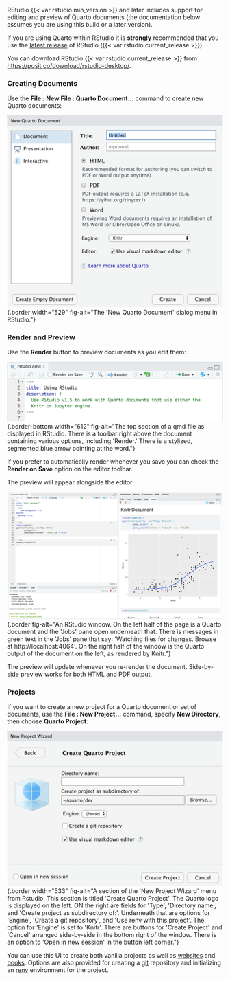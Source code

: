RStudio {{< var rstudio.min_version >}} and later includes support for editing and preview of Quarto documents (the documentation below assumes you are using this build or a later version). 

If you are using Quarto within RStudio it is **strongly** recommended that you use the [latest release](https://posit.co/download/rstudio-desktop/) of RStudio ({{< var rstudio.current_release >}}).

You can download RStudio {{< var rstudio.current_release >}} from <https://posit.co/download/rstudio-desktop/>.

### Creating Documents

Use the **File :** **New File : Quarto Document...** command to create new Quarto documents:

![](/docs/tools/images/new-quarto-doc.png){.border width="529" fig-alt="The 'New Quarto Document' dialog menu in RStudio."}

### Render and Preview

Use the **Render** button to preview documents as you edit them:

![](/docs/tools/images/rstudio-render.png){.border-bottom width="612" fig-alt="The top section of a qmd file as displayed in RStudio. There is a toolbar right above the document containing various options, including 'Render.' There is a stylized, segmented blue arrow pointing at the word."}

If you prefer to automatically render whenever you save you can check the **Render on Save** option on the editor toolbar.

The preview will appear alongside the editor:

![](/docs/tools/images/rstudio-preview.png){.border fig-alt="An RStudio window. On the left half of the page is a Quarto document and the 'Jobs' pane open underneath that. There is messages in green text in the 'Jobs' pane that say: 'Watching files for changes. Browse at http://localhost:4064'. On the right half of the window is the Quarto output of the document on the left, as rendered by Knitr."}

The preview will update whenever you re-render the document. Side-by-side preview works for both HTML and PDF output.

### Projects

If you want to create a new project for a Quarto document or set of documents, use the **File : New Project...** command, specify **New Directory**, then choose **Quarto Project**:

![](/docs/tools/images/rstudio-new-knitr-project.png){.border width="533" fig-alt="A section of the 'New Project Wizard' menu from Rstudio. This section is titled 'Create Quarto Project'. The Quarto logo is displayed on the left. ON the right are fields for 'Type', 'Directory name', and 'Create project as subdirectory of:'. Underneath that are options for 'Engine', 'Create a git repository', and 'Use renv with this project'. The option for 'Engine' is set to 'Knitr'. There are buttons for 'Create Project' and 'Cancel' arranged side-by-side in the bottom right of the window. There is an option to 'Open in new session' in the button left corner."}

You can use this UI to create both vanilla projects as well as [websites](../websites/website-basics.qmd) and [books](../books/book-basics.qmd). Options are also provided for creating a [git](https://git-scm.com/) repository and initializing an [renv](https://rstudio.github.io/renv/) environment for the project.
